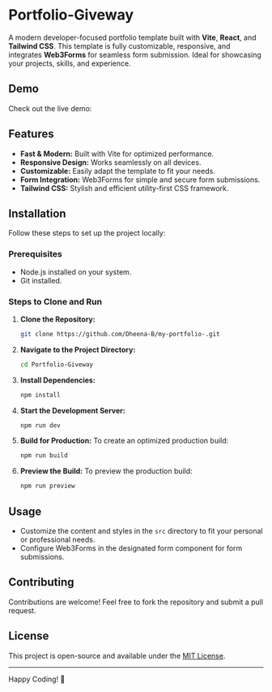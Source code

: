 # Portfolio-Giveway

A modern developer-focused portfolio template built with **Vite**, **React**, and **Tailwind CSS**. This template is fully customizable, responsive, and integrates **Web3Forms** for seamless form submission. Ideal for showcasing your projects, skills, and experience.

## Demo

Check out the live demo: 

## Features

- **Fast & Modern:** Built with Vite for optimized performance.
- **Responsive Design:** Works seamlessly on all devices.
- **Customizable:** Easily adapt the template to fit your needs.
- **Form Integration:** Web3Forms for simple and secure form submissions.
- **Tailwind CSS:** Stylish and efficient utility-first CSS framework.

## Installation

Follow these steps to set up the project locally:

### Prerequisites

- Node.js installed on your system.
- Git installed.

### Steps to Clone and Run

1. **Clone the Repository:**
   ```bash
   git clone https://github.com/Dheena-B/my-portfolio-.git
   ```

2. **Navigate to the Project Directory:**
   ```bash
   cd Portfolio-Giveway
   ```

3. **Install Dependencies:**
   ```bash
   npm install
   ```

4. **Start the Development Server:**
   ```bash
   npm run dev
   ```

5. **Build for Production:**
   To create an optimized production build:
   ```bash
   npm run build
   ```

6. **Preview the Build:**
   To preview the production build:
   ```bash
   npm run preview
   ```

## Usage

- Customize the content and styles in the `src` directory to fit your personal or professional needs.
- Configure Web3Forms in the designated form component for form submissions.

## Contributing

Contributions are welcome! Feel free to fork the repository and submit a pull request.

## License

This project is open-source and available under the [MIT License](LICENSE).

---

Happy Coding! 🎉

